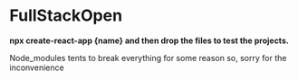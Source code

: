 ﻿# FullStackOpen

<p><strong>npx create-react-app {name} and then drop the files to test the projects.</strong></p>
<p>Node_modules tents to break everything for some reason so, sorry for the inconvenience</p>
